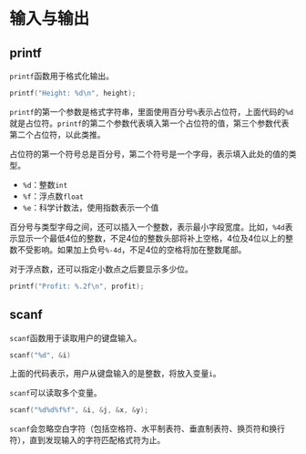 # 输入与输出

## printf

`printf`函数用于格式化输出。

```c
printf("Height: %d\n", height);
```

`printf`的第一个参数是格式字符串，里面使用百分号`%`表示占位符，上面代码的`%d`就是占位符。`printf`的第二个参数代表填入第一个占位符的值，第三个参数代表第二个占位符，以此类推。

占位符的第一个符号总是百分号，第二个符号是一个字母，表示填入此处的值的类型。

- `%d`：整数`int`
- `%f`：浮点数`float`
- `%e`：科学计数法，使用指数表示一个值

百分号与类型字母之间，还可以插入一个整数，表示最小字段宽度。比如，`%4d`表示显示一个最低4位的整数，不足4位的整数头部将补上空格，4位及4位以上的整数不受影响。如果加上负号`%-4d`，不足4位的空格将加在整数尾部。

对于浮点数，还可以指定小数点之后要显示多少位。

```c
printf("Profit: %.2f\n", profit);
```

## scanf

`scanf`函数用于读取用户的键盘输入。

```c
scanf("%d", &i)
```

上面的代码表示，用户从键盘输入的是整数，将放入变量`i`。

`scanf`可以读取多个变量。

```c
scanf("%d%d%f%f", &i, &j, &x, &y);
```

`scanf`会忽略空白字符（包括空格符、水平制表符、垂直制表符、换页符和换行符），直到发现输入的字符匹配格式符为止。
